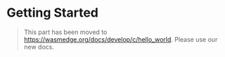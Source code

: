 # Getting Started

> This part has been moved to  <https://wasmedge.org/docs/develop/c/hello_world>. Please use our new docs.
